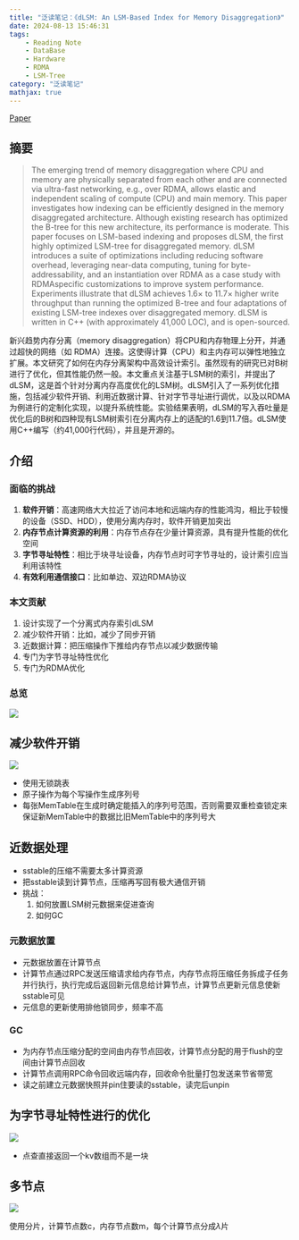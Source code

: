 ```yaml
---
title: "泛读笔记：《dLSM: An LSM-Based Index for Memory Disaggregation》"
date: 2024-08-13 15:46:31
tags: 
    - Reading Note
    - DataBase
    - Hardware
    - RDMA
    - LSM-Tree
category: "泛读笔记"
mathjax: true
---
```

[Paper](https://www.cs.purdue.edu/homes/csjgwang/pubs/ICDE23_dLSM.pdf)

## 摘要

> The emerging trend of memory disaggregation where CPU and memory are physically separated from each other and are connected via ultra-fast networking, e.g., over RDMA, allows elastic and independent scaling of compute (CPU) and main memory. This paper investigates how indexing can be efficiently designed in the memory disaggregated architecture. Although existing research has optimized the B-tree for this new architecture, its performance is moderate. This paper focuses on LSM-based indexing and proposes dLSM, the first highly optimized LSM-tree for disaggregated memory. dLSM introduces a suite of optimizations including reducing software overhead, leveraging near-data computing, tuning for byte-addressability, and an instantiation over RDMA as a case study with RDMAspecific customizations to improve system performance. Experiments illustrate that dLSM achieves 1.6× to 11.7× higher write throughput than running the optimized B-tree and four adaptations of existing LSM-tree indexes over disaggregated memory. dLSM is written in C++ (with approximately 41,000 LOC), and is open-sourced.

新兴趋势内存分离（memory disaggregation）将CPU和内存物理上分开，并通过超快的网络（如 RDMA）连接。这使得计算（CPU）和主内存可以弹性地独立扩展。本文研究了如何在内存分离架构中高效设计索引。虽然现有的研究已对B树进行了优化，但其性能仍然一般。本文重点关注基于LSM树的索引，并提出了dLSM，这是首个针对分离内存高度优化的LSM树。dLSM引入了一系列优化措施，包括减少软件开销、利用近数据计算、针对字节寻址进行调优，以及以RDMA为例进行的定制化实现，以提升系统性能。实验结果表明，dLSM的写入吞吐量是优化后的B树和四种现有LSM树索引在分离内存上的适配的1.6到11.7倍。dLSM使用C++编写（约41,000行代码），并且是开源的。

## 介绍

### 面临的挑战

1. **软件开销**：高速网络大大拉近了访问本地和远端内存的性能鸿沟，相比于较慢的设备（SSD、HDD），使用分离内存时，软件开销更加突出
2. **内存节点计算资源的利用**：内存节点存在少量计算资源，具有提升性能的优化空间
3. **字节寻址特性**：相比于块寻址设备，内存节点时可字节寻址的，设计索引应当利用该特性
4. **有效利用通信接口**：比如单边、双边RDMA协议

### 本文贡献

1. 设计实现了一个分离式内存索引dLSM
2. 减少软件开销：比如，减少了同步开销
3. 近数据计算：把压缩操作下推给内存节点以减少数据传输
4. 专门为字节寻址特性优化
5. 专门为RDMA优化

### 总览

![](overview.png)

## 减少软件开销

![](F3.png)

- 使用无锁跳表
- 原子操作为每个写操作生成序列号
- 每张MemTable在生成时确定能插入的序列号范围，否则需要双重检查锁定来保证新MemTable中的数据比旧MemTable中的序列号大

## 近数据处理

- sstable的压缩不需要太多计算资源
- 把sstable读到计算节点，压缩再写回有极大通信开销
- 挑战：
  1. 如何放置LSM树元数据来促进查询
  2. 如何GC

### 元数据放置

- 元数据放置在计算节点
- 计算节点通过RPC发送压缩请求给内存节点，内存节点将压缩任务拆成子任务并行执行，执行完成后返回新元信息给计算节点，计算节点更新元信息使新sstable可见
- 元信息的更新使用排他锁同步，频率不高

### GC

- 为内存节点压缩分配的空间由内存节点回收，计算节点分配的用于flush的空间由计算节点回收
- 计算节点调用RPC命令回收远端内存，回收命令批量打包发送来节省带宽
- 读之前建立元数据快照并pin住要读的sstable，读完后unpin

## 为字节寻址特性进行的优化

![](F4.png)

- 点查直接返回一个kv数组而不是一块

## 多节点

![](F5.png)

使用分片，计算节点数c，内存节点数m，每个计算节点分成$\lambda$片
